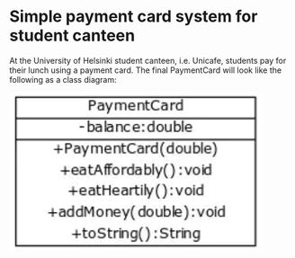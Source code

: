 # Simple payment card system for student canteen

At the University of Helsinki student canteen, i.e. Unicafe, students pay for their lunch using a payment card. The final PaymentCard will look like the following as a class diagram:

<img src="class-diagram.webp" width="450"/>